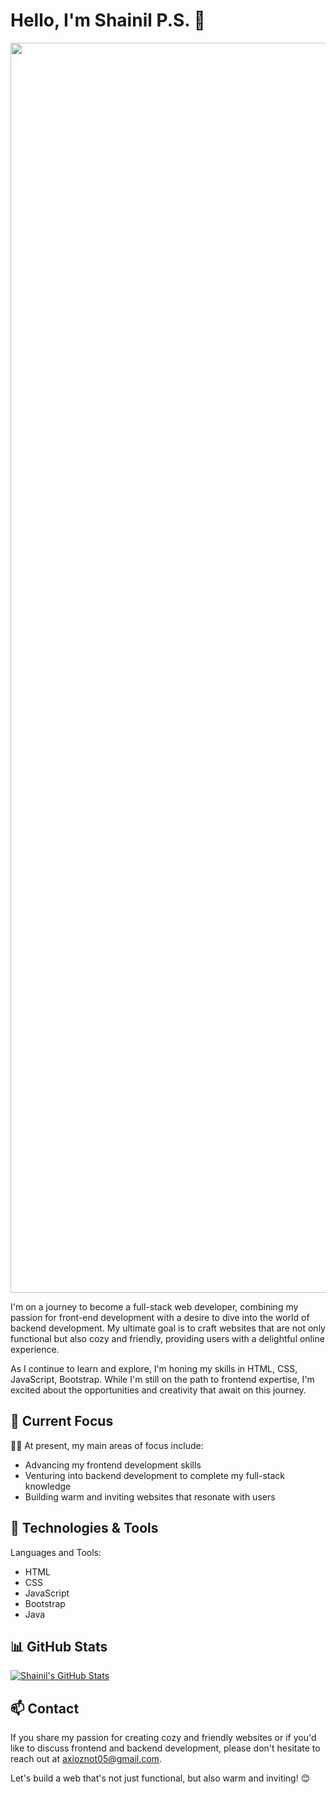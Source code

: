 
# Hello, I'm Shainil P.S. 👋
<p align="center">
  <img style="width:50vh" src="https://imgs.search.brave.com/uGBeRwzhbiOphYDvGkQnCQYYApKyDw1OrDHAZ44cF9Y/rs:fit:860:0:0/g:ce/aHR0cHM6Ly9naWZk/Yi5jb20vaW1hZ2Vz/L2hpZ2gvYW5pbWF0/ZWQtbWFuLWNvbXB1/dGVyLWNvZGluZy1u/YWU2bWVjMzc4bHNn/MWkzLmdpZg.gif" alt="Programmer Gif">
</p>


I'm on a journey to become a full-stack web developer, combining my passion for front-end development with a desire to dive into the world of backend development. My ultimate goal is to craft websites that are not only functional but also cozy and friendly, providing users with a delightful online experience.

As I continue to learn and explore, I'm honing my skills in HTML, CSS, JavaScript, Bootstrap. While I'm still on the path to frontend expertise, I'm excited about the opportunities and creativity that await on this journey.

## 🌱 Current Focus

👨‍💻 At present, my main areas of focus include:

- Advancing my frontend development skills
- Venturing into backend development to complete my full-stack knowledge
- Building warm and inviting websites that resonate with users

## 🔧 Technologies & Tools

Languages and Tools:
- HTML
- CSS
- JavaScript
- Bootstrap
- Java

## 📊 GitHub Stats

[![Shainil's GitHub Stats](https://github-readme-stats.vercel.app/api?username=codeshaine&show_icons=true&count_private=true&theme=dark)](https://github.com/codeshaine)

## 📫 Contact

If you share my passion for creating cozy and friendly websites or if you'd like to discuss frontend and backend development, please don't hesitate to reach out at axioznot05@gmail.com.

Let's build a web that's not just functional, but also warm and inviting! 😊
